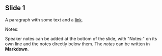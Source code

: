 ## Slide 1

A paragraph with some text and a [link](https://hakim.se).

Notes:

Speaker notes can be added at the bottom of the slide, with "Notes:" on its own line and the notes directly below them. The _notes_ can be written in **Markdown**.
